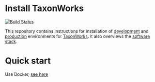 # Install TaxonWorks

[![Build Status](https://travis-ci.org/SpeciesFileGroup/install_taxonworks.svg?branch=master)](https://travis-ci.org/SpeciesFileGroup/install_taxonworks)

This repository contains instructions for installation of [development](development/README.md) and [production](production/README.md) environments for [TaxonWorks](https://github.com/SpeciesFileGroup/taxonworks). It also overviews the [software stack](SOFTWARE_STACK.md).

# Quick start

Use Docker, [see here](development/docker/README.md)
